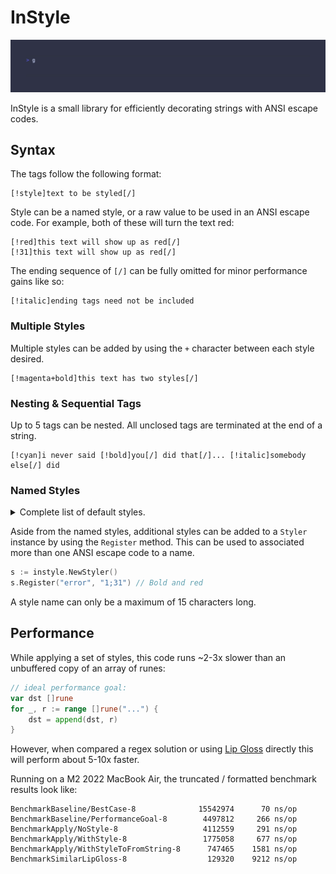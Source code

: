 # InStyle

![demo.gif](demo.gif)

InStyle is a small library for efficiently decorating strings with ANSI escape codes.

## Syntax

The tags follow the following format:

```
[!style]text to be styled[/]
```

Style can be a named style, or a raw value to be used in an ANSI escape code.
For example, both of these will turn the text red:

```
[!red]this text will show up as red[/]
[!31]this text will show up as red[/]
```

The ending sequence of `[/]` can be fully omitted for minor performance gains like so:

```
[!italic]ending tags need not be included
```

### Multiple Styles

Multiple styles can be added by using the `+` character between each style desired.

```
[!magenta+bold]this text has two styles[/]
```

### Nesting & Sequential Tags

Up to 5 tags can be nested.
All unclosed tags are terminated at the end of a string.

```
[!cyan]i never said [!bold]you[/] did that[/]... [!italic]somebody else[/] did
```

### Named Styles

<details>

<summary>Complete list of default styles.</summary>

#### Text Styling

- `plain`
- `reset`
- `bold`
- `faint`
- `italic`
- `underline`
- `blink`
- `strike`

#### Basic Colors

- `black`
- `red`
- `green`
- `yellow`
- `blue`
- `magenta`
- `cyan`
- `white`
- `default`

#### Basic Backgrounds

- `bg-black`
- `bg-red`
- `bg-green`
- `bg-yellow`
- `bg-blue`
- `bg-magenta`
- `bg-cyan`
- `bg-white`
- `bg-default`

#### Light Colors

- `light-black`
- `light-red`
- `light-green`
- `light-yellow`
- `light-blue`
- `light-magenta`
- `light-cyan`
- `light-white`

#### Light Backgrounds

- `bg-light-black`
- `bg-light-red`
- `bg-light-green`
- `bg-light-yellow`
- `bg-light-blue`
- `bg-light-magenta`
- `bg-light-cyan`
- `bg-light-white`

</details>

Aside from the named styles, additional styles can be added to a `Styler` instance by using the `Register` method.
This can be used to associated more than one ANSI escape code to a name.

```go
s := instyle.NewStyler()
s.Register("error", "1;31") // Bold and red
```

A style name can only be a maximum of 15 characters long.

## Performance

While applying a set of styles, this code runs ~2-3x slower than an unbuffered copy of an array of runes:

```go
// ideal performance goal:
var dst []rune
for _, r := range []rune("...") {
    dst = append(dst, r)
}
```

However, when compared a regex solution or using [Lip Gloss](https://github.com/charmbracelet/lipgloss) directly this will perform about 5-10x faster.

Running on a M2 2022 MacBook Air, the truncated / formatted benchmark results look like:

```
BenchmarkBaseline/BestCase-8              15542974      70 ns/op
BenchmarkBaseline/PerformanceGoal-8        4497812     266 ns/op
BenchmarkApply/NoStyle-8                   4112559     291 ns/op
BenchmarkApply/WithStyle-8                 1775058     677 ns/op
BenchmarkApply/WithStyleToFromString-8      747465    1581 ns/op
BenchmarkSimilarLipGloss-8                  129320    9212 ns/op
```

